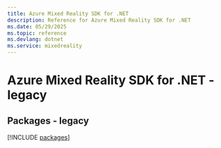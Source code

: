 ```yaml
---
title: Azure Mixed Reality SDK for .NET
description: Reference for Azure Mixed Reality SDK for .NET
ms.date: 05/29/2025
ms.topic: reference
ms.devlang: dotnet
ms.service: mixedreality
---
```

# Azure Mixed Reality SDK for .NET - legacy
## Packages - legacy
[!INCLUDE [packages](mixed-reality-index.md)]